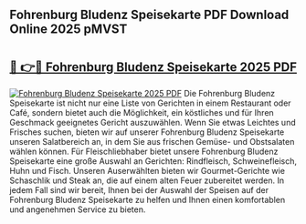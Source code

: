 ## Fohrenburg Bludenz Speisekarte PDF Download Online 2025 pMVST

# <h2><a href="http://gca6kjm.nevu.top/?p=Fohrenburg+Bludenz+Speisekarte">🔗 👉🔴 Fohrenburg Bludenz Speisekarte 2025 PDF</a></h2>

[![Fohrenburg Bludenz Speisekarte 2025 PDF](https://i.imgur.com/dBaPXMq.png)](http://gca6kjm.nevu.top/?p=Fohrenburg+Bludenz+Speisekarte)
Die Fohrenburg Bludenz Speisekarte ist nicht nur eine Liste von Gerichten in einem Restaurant oder Café, sondern bietet auch die Möglichkeit, ein köstliches und für Ihren Geschmack geeignetes Gericht auszuwählen. Wenn Sie etwas Leichtes und Frisches suchen, bieten wir auf unserer Fohrenburg Bludenz Speisekarte unseren Salatbereich an, in dem Sie aus frischen Gemüse- und Obstsalaten wählen können. Für Fleischliebhaber bietet unsere Fohrenburg Bludenz Speisekarte eine große Auswahl an Gerichten: Rindfleisch, Schweinefleisch, Huhn und Fisch. Unseren Auserwählten bieten wir Gourmet-Gerichte wie Schaschlik und Steak an, die auf einem alten Feuer zubereitet werden. In jedem Fall sind wir bereit, Ihnen bei der Auswahl der Speisen auf der Fohrenburg Bludenz Speisekarte zu helfen und Ihnen einen komfortablen und angenehmen Service zu bieten.
